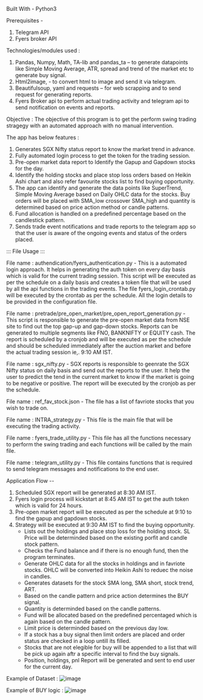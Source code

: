 Built With - 
  Python3


Prerequisites - 
1. Telegram API
2. Fyers broker API


Technologies/modules used :
1.	Pandas, Numpy, Math, TA-lib and pandas_ta – to generate datapoints like Simple Moving Average, ATR, spread and trend of the market etc to generate buy signal. 
2.	Html2image, - to convert html to image and send it via telegram. 
3.	Beautifulsoup, yaml and requests – for web scrapping and to send request for generating reports. 
4.	Fyers Broker api to perform actual trading activity and telegram api to send notification on events and reports. 


Objective : 
    The objective of this program is to get the perform swing trading stragegy with an automated approach with no manual intervention. 

The app has below features :
1.	Generates SGX Nifty status report to know the market trend in advance. 
2.	Fully automated login process to get the token for the trading session.
3.	Pre-open market data report to Identify the Gapup and Gapdown stocks for the day.
4.	Identify the holding stocks and place stop loss orders based on Heikin Ashi chart and also refer favourite stocks list to find buying opportunity. 
5.	The app can identify and generate the data points like SuperTrend, Simple Moving Average based on Daily OHLC data for the stocks. Buy orders will be placed with SMA_low crossover SMA_high and quantity is determined based on price action method or candle patterns. 
6.	Fund allocation is handled on a predefined percentage based on the candlestick pattern. 
7.	Sends trade event notifications and trade reports to the telegram app so that the user is aware of the ongoing events and status of the orders placed. 


::: File Usage :::

File name : authendication/fyers_authentication.py
    - This is a automated login approach. It helps in generating the auth token on every day basis which is valid for the current trading session. This script will be executed as per the schedule on a daily basis and creates a token file that will be used by all the api functions in the trading events. The file fyers_login_crontab.py will be executed by the crontab as per the schedule. All the login details to be provided in the configuration file. 


File name : pretrade/pre_open_market/pre_open_report_generation.py
    - This script is responsible to generate the pre-open market data from NSE site to find out the top gap-up and gap-down stocks. Reports can be generated to multiple segments like FNO, BANKNIFTY or EQUITY cash. The report is scheduled by a cronjob and will be executed as per the schedule and should be scheduled immediately after the auction market and before the actual trading session ie,. 9:10 AM IST. 
    
    
File name : sgx_nifty.py
    - SGX reports is responsible to geenrate the SGX Nifty status on daily basis and send out the reports to the user. It help the user to predict the tend in the current market to know if the market is going to be negative or positive. The report will be executed by the cronjob as per the schedule. 
    

File name : ref_fav_stock.json
    - The file has a list of favriote stocks that you wish to trade on. 
    
File name : INTRA_strategy.py
    - This file is the main file that will be executing the trading activity. 
    
File name : fyers_trade_utility.py
    - This file has all the functions necessary to perform the swing trading and each functions will be called by the main file. 
    
File name : telegram_utility.py
    - This file contains functions that is required to send telegram messages and notifications to the end user. 
    
Application Flow --
1. Scheduled SGX report will be generated at 8:30 AM IST.
2. Fyers login process will kickstart at 8:45 AM IST to get the auth token which is valid for 24 hours. 
3. Pre-open market report will be executed as per the schedule at 9:10 to find the gapup and gapdown stocks. 
4. Strategy will be executed at 9:30 AM IST to find the buying opportunity. 
    - Lists out the holdings and place stop loss for the holding stock. SL Price will be determinded based on the existing porfit and candle stock pattern. 
    - Checks the Fund balance and if there is no enough fund, then the program terminates. 
    - Generate OHLC data for all the stocks in holdings and in favriote stocks. OHLC will be converted into Heikin Ashi to reduec the noise in candles. 
    - Generates datasets for the stock SMA long, SMA short, stock trend, ART.
    - Based on the candle pattern and price action determines the BUY signal. 
    - Quantity is determinded based on the candle patterns. 
    - Fund will be allocated based on the predefined percentaged which is again based on the candle pattern. 
    - Limit price is determinded based on the previous day low. 
    - If a stock has a buy signal then limit orders are placed and order status are checked in a loop untill its filled. 
    - Stocks that are not elegible for buy will be appended to a list that will be pick up again aftr a specific interval to find the buy signals. 
    - Position, holdings, pnl Report will be generated and sent to end user for the current day.  
  
  
Example of Dataset : 
  ![image](https://user-images.githubusercontent.com/55142193/213401932-4a61591d-ffe4-4558-a1bc-86afae2e8772.png)


Example of BUY logic :
  ![image](https://user-images.githubusercontent.com/55142193/213402231-75a2e26a-bd77-4a37-8f4a-a596101dfa62.png)


